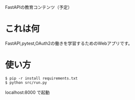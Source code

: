 FastAPIの教育コンテンツ（予定）

# これは何

FastAPI,pytest,OAuth2の働きを学習するためのWebアプリです。

# 使い方
```
$ pip -r install requirements.txt
$ python src/run.py
```
localhost:8000 で起動
